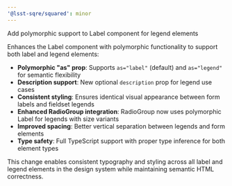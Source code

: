 ```yaml
---
'@lsst-sqre/squared': minor
---
```


Add polymorphic support to Label component for legend elements

Enhances the Label component with polymorphic functionality to support both label and legend elements:

- **Polymorphic "as" prop**: Supports `as="label"` (default) and `as="legend"` for semantic flexibility
- **Description support**: New optional `description` prop for legend use cases
- **Consistent styling**: Ensures identical visual appearance between form labels and fieldset legends
- **Enhanced RadioGroup integration**: RadioGroup now uses polymorphic Label for legends with size variants
- **Improved spacing**: Better vertical separation between legends and form elements
- **Type safety**: Full TypeScript support with proper type inference for both element types

This change enables consistent typography and styling across all label and legend elements in the design system while maintaining semantic HTML correctness.